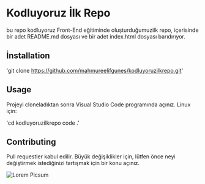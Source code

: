 # Kodluyoruz İlk Repo
bu repo kodluyoruz Front-End eğitiminde oluşturduğumuzilk repo, içerisinde bir adet README.md dosyası ve bir adet index.html dosyası barıdırıyor. 

## İnstallation
'git clone https://github.com/mahmureelifgunes/kodluyoruzilkrepo.git'

## Usage
Projeyi cloneladıktan sonra Visual Studio Code programında açınız.
Linux için:

'cd kodluyoruzilkrepo
code .'
## Contributing
Pull requestler kabul edilir. Büyük değişiklikler için, lütfen önce neyi değiştirmek istediğinizi tartışmak için bir konu açınız.

![Lorem Picsum](https://picsum.photos/200/300)